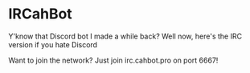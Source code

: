 # IRCahBot
Y'know that Discord bot I made a while back? Well now, here's the IRC version if you hate Discord

Want to join the network? Just join irc.cahbot.pro on port 6667!

